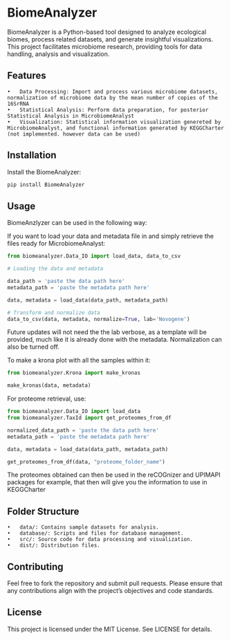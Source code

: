 # BiomeAnalyzer

BiomeAnalyzer is a Python-based tool designed to analyze ecological biomes, process related datasets, and generate insightful visualizations. This project facilitates microbiome research, providing tools for data handling, analysis and visualization.

## Features

	•	Data Processing: Import and process various microbiome datasets, normalization of microbiome data by the mean number of copies of the 16SrRNA
	•	Statistical Analysis: Perform data preparation, for posterior Statistical Analysis in MicrobiomeAnalyst
	•	Visualization: Statistical information visualization genereted by MicrobiomeAnalyst, and functional information generated by KEGGCharter (not implemented. however data can be used)
	

## Installation

Install the BiomeAnalyzer:

```python
pip install BiomeAnalyzer
```

## Usage

BiomeAnzlyzer can be used in the following way:

If you want to load your data and metadata file in and simply retrieve the files ready for MicrobiomeAnalyst:

```python
from biomeanalyzer.Data_IO import load_data, data_to_csv

# Loading the data and metadata

data_path = 'paste the data path here'
metadata_path = 'paste the metadata path here'

data, metadata = load_data(data_path, metadata_path)

# Transform and normalize data
data_to_csv(data, metadata, normalize=True, lab='Novogene') 
```
Future updates will not need the the lab verbose, as a template will be provided, much like it is already done with the metadata.
Normalization can also be turned off.

To make a krona plot with all the samples within it:

```python
from biomeanalyzer.Krona import make_kronas

make_kronas(data, metadata)
```

For proteome retrieval, use:

```python
from biomeanalyzer.Data_IO import load_data
from biomeanalyzer.TaxId import get_proteomes_from_df

normalized_data_path = 'paste the data path here'
metadata_path = 'paste the metadata path here'

data, metadata = load_data(data_path, metadata_path)

get_proteomes_from_df(data, "proteome_folder_name")
```
The proteomes obtained can then be used in the reCOGnizer and UPIMAPI packages for example, that then will give you the information to use in KEGGCharter

## Folder Structure

	•	data/: Contains sample datasets for analysis.
	•	database/: Scripts and files for database management.
	•	src/: Source code for data processing and visualization.
	•	dist/: Distribution files.

## Contributing

Feel free to fork the repository and submit pull requests. Please ensure that any contributions align with the project’s objectives and code standards.

## License

This project is licensed under the MIT License. See LICENSE for details.

